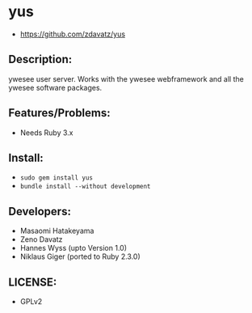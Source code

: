 # yus

* https://github.com/zdavatz/yus

## Description:

ywesee user server. Works with the ywesee webframework and all the ywesee
software packages.

## Features/Problems:

* Needs Ruby 3.x

## Install:

* `sudo gem install yus`
* `bundle install --without development`

## Developers:

* Masaomi Hatakeyama
* Zeno Davatz
* Hannes Wyss (upto Version 1.0)
* Niklaus Giger (ported to Ruby 2.3.0)

## LICENSE:

* GPLv2
